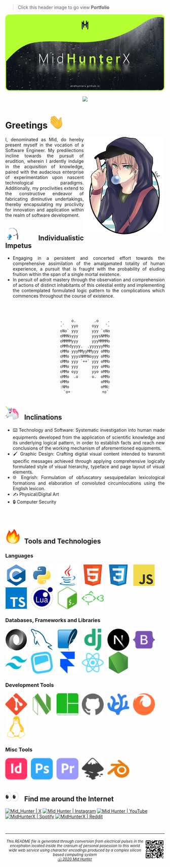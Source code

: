 > Click this header image to go view **Portfolio**

<a href="https://midhunterx.github.io">

![](./img/header.png)

</a>

<div align="center">

![](https://komarev.com/ghpvc/?username=MidHunterX&label=PROFILE+VIEWS&color=grey&style=for-the-badge&abbreviated=true)

</div>

# Greetings <span><img width="45px" src="./ico/emojis/wave.gif"></span>

<img width="256px" align="right" src="./img/avatar.png">

<div align="justify">

I, denominated as Mid, do hereby present myself in the vocation of a Software Engineer. My predilections incline towards the pursuit of erudition, wherein I ardently indulge in the acquisition of knowledge, paired with the audacious enterprise of experimentation upon nascent technological paradigms. Additionally, my proclivities extend to the constructive endeavor of fabricating diminutive undertakings, thereby encapsulating my proclivity for innovation and application within the realm of software development.

## <span><img width="45px" src="./ico/emojis/fishing.gif"></span> &nbsp; Individualistic Impetus

- Engaging in a persistent and concerted effort towards the comprehensive assimilation of the amalgamated totality of human experience, a pursuit that is fraught with the probability of eluding fruition within the span of a single mortal existence.
- In persuit of adroit mastery through the observation and comprehension of actions of distinct inhabitants of this celestial entity and implementing the contemplated formulated logic pattern to the complications which commences throughout the course of existence.

<br/>

<div align="center">

```

.    o.        .o    .
-`   yyo      oyy   `-
oNo` yyy      yyy `oNo
oMMNsyyy      yyysNMMo
oMMMMyyy      yyyMMMMo
oMMhdyyyy.  .yyyyyyMMo
oMMo yyyMMyyMMyyy oMMo
oMMo yyysNMMNoyyy oMMo
oMMo yyy `++` yyy oMMo
oMMo yyy      yyy oMMo
oMMo oyy      yyo oMMo
oMMo  .o      o.  oMMo
oMMo              oMMo
:NMo              oMN:
 `o+              +o`

```

</div> <!-- End of Center -->

## <span><img width="45px" src="./ico/emojis/unicorn.gif"></span> &nbsp; Inclinations

- ⌨️ Technology and Software: Systematic investigation into human made equipments developed from the application of scientific knowledge and its underlying logical pattern, in order to establish facts and reach new conclusions of the working mechanism of aforementioned equipments.
- 🖌️ Graphic Design: Crafting digital visual content intended to transmit specific messages achieved through applying comprehensive logically formulated style of visual hierarchy, typeface and page layout of visual elements.
- 🌐 Engrish: Formulation of obfuscatory sesquipedalian lexicological formations and elaboration of convoluted circumlocutions using the English lexicon.
- ✍️ Physical/Digital Art
- 🔒 Computer Security

</div> <!-- End of Justify -->

<br/>

## <span><img width="45px" src="./ico/emojis/fire.gif"></span> &nbsp; Tools and Technologies

### Languages

<span>
    <img width="69" height="69" title="C" src="./ico/languages/c.svg" /> &nbsp;
    <img width="69" height="69" title="Python" src="./ico/languages/python.svg" /> &nbsp;
    <img width="69" height="69" title="Java" src="./ico/languages/java.svg" /> &nbsp;
    <img width="69" height="69" title="HTML" src="./ico/languages/html5.svg" /> &nbsp;
    <img width="69" height="69" title="CSS" src="./ico/languages/css3.svg" /> &nbsp;
    <img width="69" height="69" title="JavaScript" src="./ico/languages/javascript.svg" /> &nbsp;
    <img width="69" height="69" title="TypeScript" src="./ico/languages/typescript.svg" /> &nbsp;
    <img width="69" height="69" title="Lua" src="./ico/languages/lua.svg" /> &nbsp;
    <img width="69" height="69" title="Bash" src="./ico/languages/gnubash.svg" /> &nbsp;
    <img width="69" height="69" title="Fish" src="./ico/languages/fishshell.svg" /> &nbsp;
</span>

### Databases, Frameworks and Libraries

<span>
    <img width="69" height="69" title="JSON" src="./ico/databases/json.svg" /> &nbsp;
    <img width="69" height="69" title="MySQL" src="./ico/databases/mysql.svg" /> &nbsp;
    <img width="69" height="69" title="SQLite" src="./ico/databases/sqlite.svg" /> &nbsp;
    <img width="69" height="69" title="Django" src="./ico/frameworks/django.svg" /> &nbsp;
    <img width="69" height="69" title="NextJS" src="./ico/frameworks/nextdotjs.svg" /> &nbsp;
    <img width="69" height="69" title="Bootstrap" src="./ico/frameworks/bootstrap.svg" /> &nbsp;
    <img width="69" height="69" title="Tailwind CSS" src="./ico/frameworks/tailwindcss.svg" /> &nbsp;
    <img width="69" height="69" title="Headless UI" src="./ico/libraries/headlessui.svg" /> &nbsp;
    <img width="69" height="69" title="Framer Motion" src="./ico/libraries/framer.svg" /> &nbsp;
    <img width="69" height="69" title="React" src="./ico/libraries/react.svg" /> &nbsp;
    <img width="69" height="69" title="NodeJS" src="./ico/runtime_env/nodedotjs.svg" /> &nbsp;
</span>

### Development Tools

<span>
    <img width="69" height="69" title="Git" src="./ico/tools/git.svg" /> &nbsp;
    <img width="69" height="69" title="Neovim" src="./ico/tools/neovim.svg" /> &nbsp;
    <img width="69" height="69" title="Tmux" src="./ico/tools/tmux.svg" /> &nbsp;
    <img width="69" height="69" title="GitHub" src="./ico/tools/github.svg" /> &nbsp;
    <img width="69" height="69" title="VS Codium" src="./ico/tools/vscodium.svg" /> &nbsp;
    <img width="69" height="69" title="Firefox" src="./ico/tools/firefox.svg" /> &nbsp;
    <img width="69" height="69" title="Linux" src="./ico/tools/linux.svg" /> &nbsp;
</span>

### Misc Tools

<span>
    <img width="69" height="69" title="InDesign" src="./ico/misc/adobeindesign.svg" /> &nbsp;
    <img width="69" height="69" title="Photoshop" src="./ico/misc/adobephotoshop.svg" /> &nbsp;
    <img width="69" height="69" title="Premiere Pro" src="./ico/misc/adobepremierepro.svg" /> &nbsp;
    <img width="69" height="69" title="Inkscape" src="./ico/misc/inkscape.svg" /> &nbsp;
    <img width="69" height="69" title="Blender 3D" src="./ico/misc/blender.svg" /> &nbsp;
</span>

<br/>

## <span><img width="45px" src="./ico/emojis/eye.gif"></span> &nbsp; Find me around the Internet

[<img title="The Musk Social Media" alt="Mid_Hunter | X" src="https://img.shields.io/badge/-X-333333?style=for-the-badge&logo=X&logoColor=white" />][twitter]
[<img title="Not much but it's honest work" alt="Mid Hunter | Instagram" src="https://img.shields.io/badge/-Instagram-C13584?style=for-the-badge&logo=Instagram&logoColor=white" />][instagram]
[<img title="You shall not pass!" alt="Mid Hunter | YouTube" src="https://img.shields.io/badge/-YouTube-FF0000?style=for-the-badge&logo=YouTube&logoColor=white" />][youtube]
[<img title="Dem feels bro" alt="MidHunterX | Spotify" src="https://img.shields.io/badge/-Spotify-1DB954?style=for-the-badge&logo=Spotify&logoColor=white" />][spotify]
[<img title="The only place where intellectuals acts like complete idiots" alt="MidHunterX | Reddit" src="https://img.shields.io/badge/-u/MidHunterX-FF4500?style=for-the-badge&logo=Reddit&logoColor=white" />][reddit]

<br clear="left">

<hr>
<img align="right" src="img/QR.svg" width="64" />
<sub><h6 align="center">This <i>README</i> file is generated through conversion from electrical pulses in the encephalon located inside the cranium of personal posession to this world wide web service using character encodings produced by a complex silicon based computing system <br/> <a title="Not even a copyright symbol but, okay... looks cool tho" href="https://matias.ma/nsfw/">ⓔ 2020 Mid Hunter</a></h6></sub>

<!-- Variables : Social -->

[youtube]: https://www.youtube.com/watch?v=dQw4w9WgXcQ
[instagram]: https://www.instagram.com/mid_hunter
[spotify]: https://open.spotify.com/playlist/1Tjpc7zlJH2ATj1Lpl8W3Z
[reddit]: https://www.reddit.com/user/MidHunterX
[discord]: https://discord.com/invite/KQxxEyu
[twitter]: https://x.com/Mid_Hunter
